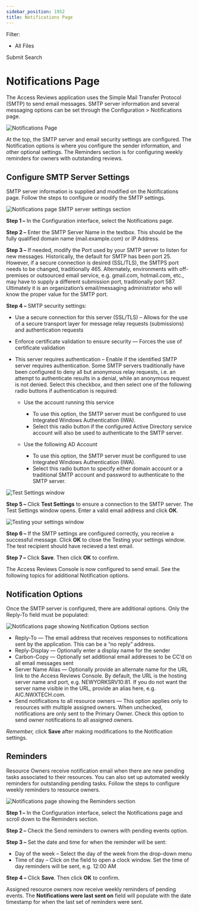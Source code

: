 ```yaml
---
sidebar_position: 1952
title: Notifications Page
---
```


Filter: 

* All Files

Submit Search

# Notifications Page

The Access Reviews application uses the Simple Mail Transfer Protocol (SMTP) to send email messages. SMTP server information and several messaging options can be set through the Configuration > Notifications page.

![Notifications Page](../../../../../../../static/images/Auditor_10.7/Content/Resources/Images/Access/Reviews/Admin/Config/Notifications.png "Notifications Page")

At the top, the SMTP server and email security settings are configured. The Notification options is where you configure the sender information, and other optional settings. The Reminders section is for configuring weekly reminders for owners with outstanding reviews.

## Configure SMTP Server Settings

SMTP server information is supplied and modified on the Notifications page. Follow the steps to configure or modify the SMTP settings.

![Notifications page SMTP server settings section](../../../../../../../static/images/Auditor_10.7/Content/Resources/Images/Access/Reviews/Admin/Config/NotificationsSMTP.png "Notifications page SMTP server settings section")

**Step 1 –** In the Configuration interface, select the Notifications page.

**Step 2 –** Enter the SMTP Server Name in the textbox. This should be the fully qualified domain name (mail.example.com) or IP Address.

**Step 3 –** If needed, modify the Port used by your SMTP server to listen for new messages. Historically, the default for SMTP has been port 25. However, if a secure connection is desired (SSL/TLS), the SMTPS port needs to be changed, traditionally 465. Alternately, environments with off-premises or outsourced email service, e.g. gmail.com, hotmail.com, etc., may have to supply a different submission port, traditionally port 587. Ultimately it is an organization’s email/messaging administrator who will know the proper value for the SMTP port.

**Step 4 –** SMTP security settings:

* Use a secure connection for this server (SSL/TLS) – Allows for the use of a secure transport layer for message relay requests (submissions) and authentication requests
* Enforce certificate validation to ensure security — Forces the use of certificate validation
* This server requires authentication – Enable if the identified SMTP server requires authentication. Some SMTP servers traditionally have been configured to deny all but anonymous relay requests, i.e. an attempt to authenticate results in a denial, while an anonymous request is not denied. Select this checkbox, and then select one of the following radio buttons if authentication is required:

  * Use the account running this service

    * To use this option, the SMTP server must be configured to use Integrated Windows Authentication (IWA).
    * Select this radio button if the configured Active Directory service account will also be used to authenticate to the SMTP server.
  * Use the following AD Account

    * To use this option, the SMTP server must be configured to use Integrated Windows Authentication (IWA).
    * Select this radio button to specify either domain account or a traditional SMTP account and password to authenticate to the SMTP server.

![Test Settings window](../../../../../../../static/images/Auditor_10.7/Content/Resources/Images/Access/General/Window/NotificationsTestSettings.png "Test Settings window")

**Step 5 –** Click **Test Settings** to ensure a connection to the SMTP server. The Test Settings window opens. Enter a valid email address and click **OK**.

![Testing your settings window](../../../../../../../static/images/Auditor_10.7/Content/Resources/Images/Access/General/Window/NotificationsTestConfirm.png "Testing your settings window")

**Step 6 –** If the SMTP settings are configured correctly, you receive a successful message. Click **OK** to close the Testing your settings window. The test recipient should have recieved a test email.

**Step 7 –** Click **Save**. Then click **OK** to confirm.

The Access Reviews Console is now configured to send email. See the following topics for additional Notification options.

## Notification Options

Once the SMTP server is configured, there are additional options. Only the Reply-To field must be populated:

![Notifications page showing Notification Options section](../../../../../../../static/images/Auditor_10.7/Content/Resources/Images/Access/Reviews/Admin/Config/NotificationsOptions.png "Notifications page showing Notification Options section")

* Reply-To — The email address that receives responses to notifications sent by the application. This can be a “no reply” address.
* Reply-Display — Optionally enter a display name for the sender
* Carbon-Copy — Optionally set additional email addresses to be CC’d on all email messages sent
* Server Name Alias — Optionally provide an alternate name for the URL link to the Access Reviews Console. By default, the URL is the hosting server name and port, e.g. NEWYORKSRV10:81. If you do not want the server name visible in the URL, provide an alias here, e.g. AIC.NWXTECH.com.
* Send notifications to all resource owners — This option applies only to resources with multiple assigned owners. When unchecked, notifications are only sent to the Primary Owner. Check this option to send owner notifications to all assigned owners.

*Remember,* click **Save** after making modifications to the Notification settings.

## Reminders

Resource Owners receive notification email when there are new pending tasks associated to their resources. You can also set up automated weekly reminders for outstanding pending tasks. Follow the steps to configure weekly reminders to resource owners.

![Notifications page showing the Reminders section](../../../../../../../static/images/Auditor_10.7/Content/Resources/Images/Access/General/NotificationsReminders.png "Notifications page showing the Reminders section")

**Step 1 –** In the Configuration interface, select the Notifications page and scroll down to the Reminders section.

**Step 2 –** Check the Send reminders to owners with pending events option.

**Step 3 –** Set the date and time for when the reminder will be sent:

* Day of the week – Select the day of the week from the drop-down menu
* Time of day – Click on the field to open a clock window. Set the time of day reminders will be sent, e.g. 12:00 AM

**Step 4 –** Click **Save**. Then click **OK** to confirm.

Assigned resource owners now receive weekly reminders of pending events. The **Notifications were last sent on** field will populate with the date timestamp for when the last set of reminders were sent.